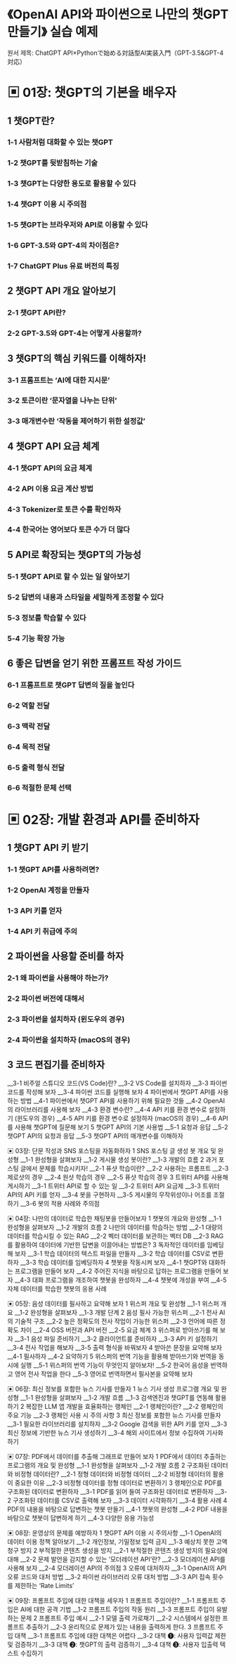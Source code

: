 # 《OpenAI API와 파이썬으로 나만의 챗GPT 만들기》 실습 예제

원서 제목: ChatGPT API×Pythonで始める対話型AI実装入門（GPT-3.5&GPT-4 対応）

# ▣ 01장: 챗GPT의 기본을 배우자

## 1 챗GPT란?
### 1-1 사람처럼 대화할 수 있는 챗GPT
### 1-2 챗GPT를 뒷받침하는 기술
### 1-3 챗GPT는 다양한 용도로 활용할 수 있다
### 1-4 챗GPT 이용 시 주의점
### 1-5 챗GPT는 브라우저와 API로 이용할 수 있다
### 1-6 GPT-3.5와 GPT-4의 차이점은?
### 1-7 ChatGPT Plus 유료 버전의 특징

## 2 챗GPT API 개요 알아보기
### 2-1 챗GPT API란?
### 2-2 GPT-3.5와 GPT-4는 어떻게 사용할까?

## 3 챗GPT의 핵심 키워드를 이해하자!
### 3-1 프롬프트는 ‘AI에 대한 지시문’
### 3-2 토큰이란 ‘문자열을 나누는 단위’
### 3-3 매개변수란 ‘작동을 제어하기 위한 설정값’

## 4 챗GPT API 요금 체계
### 4-1 챗GPT API의 요금 체계
### 4-2 API 이용 요금 계산 방법
### 4-3 Tokenizer로 토큰 수를 확인하자
### 4-4 한국어는 영어보다 토큰 수가 더 많다

## 5 API로 확장되는 챗GPT의 가능성
### 5-1 챗GPT API로 할 수 있는 일 알아보기
### 5-2 답변의 내용과 스타일을 세밀하게 조정할 수 있다
### 5-3 정보를 학습할 수 있다
### 5-4 기능 확장 가능

## 6 좋은 답변을 얻기 위한 프롬프트 작성 가이드
### 6-1 프롬프트로 챗GPT 답변의 질을 높인다
### 6-2 역할 전달
### 6-3 맥락 전달
### 6-4 목적 전달
### 6-5 출력 형식 전달
### 6-6 적절한 문체 선택
 
# ▣ 02장: 개발 환경과 API를 준비하자
## 1 챗GPT API 키 받기
### 1-1 챗GPT API를 사용하려면?
### 1-2 OpenAI 계정을 만들자
### 1-3 API 키를 얻자
### 1-4 API 키 취급에 주의

## 2 파이썬을 사용할 준비를 하자
### 2-1 왜 파이썬을 사용해야 하는가?
### 2-2 파이썬 버전에 대해서
### 2-3 파이썬을 설치하자 (윈도우의 경우)
### 2-4 파이썬을 설치하자 (macOS의 경우)

## 3 코드 편집기를 준비하자
__3-1 비주얼 스튜디오 코드(VS Code)란?
__3-2 VS Code를 설치하자
__3-3 파이썬 코드를 작성해 보자
__3-4 파이썬 코드를 실행해 보자
4 파이썬에서 챗GPT API를 사용하는 방법
__4-1 파이썬에서 챗GPT API를 사용하기 위해 필요한 것들
__4-2 OpenAI의 라이브러리를 사용해 보자
__4-3 환경 변수란?
__4-4 API 키를 환경 변수로 설정하기 (윈도우의 경우)
__4-5 API 키를 환경 변수로 설정하자 (macOS의 경우)
__4-6 API를 사용해 챗GPT에 질문해 보기
5 챗GPT API의 기본 사용법
__5-1 요청과 응답
__5-2 챗GPT API의 요청과 응답
__5-3 챗GPT API의 매개변수를 이해하자
 
▣ 03장: 단문 작성과 SNS 포스팅을 자동화하자
1 SNS 포스팅 글 생성 봇 개요 및 완성형
__1-1 완성형을 살펴보자
__1-2 게시물 생성 봇이란?
__1-3 개발의 흐름
2 과거 포스팅 글에서 문체를 학습시키자!
__2-1 퓨샷 학습이란?
__2-2 사용하는 프롬프트
__2-3 제로샷의 경우
__2-4 원샷 학습의 경우
__2-5 퓨샷 학습의 경우
3 트위터 API를 사용해 게시하기
__3-1 트위터 API로 할 수 있는 일
__3-2 트위터 API 요금제
__3-3 트위터 API의 API 키를 얻자
__3-4 봇을 구현하자
__3-5 게시물의 무작위성이나 어조를 조절하기
__3-6 봇의 적용 사례와 주의점
 
▣ 04장: 나만의 데이터로 학습한 채팅봇을 만들어보자
1 챗봇의 개요와 완성형
__1-1 완성형을 살펴보자
__1-2 개발의 흐름
2 나만의 데이터를 학습하는 방법
__2-1 대량의 데이터를 학습시킬 수 있는 RAG
__2-2 벡터 데이터를 보관하는 벡터 DB
__2-3 RAG를 활용하여 데이터에 기반한 답변을 이끌어내는 방법은?
3 독자적인 데이터를 임베딩해 보자
__3-1 학습 데이터의 텍스트 파일을 만들자
__3-2 학습 데이터를 CSV로 변환하자
__3-3 학습 데이터를 임베딩하자
4 챗봇을 작동시켜 보자
__4-1 챗GPT와 대화하는 프로그램을 만들어 보자
__4-2 주어진 지식을 바탕으로 답하는 프로그램을 만들어 보자
__4-3 대화 프로그램을 개조하여 챗봇을 완성하자
__4-4 챗봇에 개성을 부여
__4-5 자체 데이터를 학습한 챗봇의 응용 사례
 
▣ 05장: 음성 데이터를 필사하고 요약해 보자
1 위스퍼 개요 및 완성형
__1-1 위스퍼 개요
__1-2 완성형을 살펴보자
__1-3 개발 단계
2 음성 필사 가능한 위스퍼
__2-1 전사 AI의 기술적 구조
__2-2 높은 정확도의 전사 작업이 가능한 위스퍼
__2-3 언어에 따른 정확도 차이
__2-4 OSS 버전과 API 버전
__2-5 요금 체계
3 위스퍼로 받아쓰기를 해 보자
__3-1 음성 파일 준비하기
__3-2 클라이언트를 준비하자
__3-3 API 키 설정하기
__3-4 전사 작업을 해보자
__3-5 출력 형식을 바꿔보자
4 받아쓴 문장을 요약해 보자
__4-1 필사하자
__4-2 요약하기
5 위스퍼의 번역 기능을 활용해 받아쓰기와 번역을 동시에 실행
__5-1 위스퍼의 번역 기능이 무엇인지 알아보자!
__5-2 한국어 음성을 번역하고 영어 전사 작업을 한다
__5-3 영어로 번역하면서 필사본을 요약해 보자
 
▣ 06장: 최신 정보를 포함한 뉴스 기사를 만들자
1 뉴스 기사 생성 프로그램 개요 및 완성형
__1-1 완성형을 살펴보자
__1-2 개발 흐름
__1-3 검색엔진과 챗GPT를 연동해 활용하기
2 복잡한 LLM 앱 개발을 효율화하는 랭체인
__2-1 랭체인이란?
__2-2 랭체인의 주요 기능
__2-3 랭체인 사용 시 주의 사항
3 최신 정보를 포함한 뉴스 기사를 만들자
__3-1 필요한 라이브러리를 설치하자
__3-2 Google 검색을 위한 API 키를 얻자
__3-3 최신 정보에 기반한 뉴스 기사 생성하기
__3-4 해외 사이트에서 정보 수집하여 기사화하기
 
▣ 07장: PDF에서 데이터를 추출해 그래프로 만들어 보자
1 PDF에서 데이터 추출하는 프로그램의 개요 및 완성형
__1-1 완성형을 살펴보자
__1-2 개발 흐름
2 구조화된 데이터와 비정형 데이터란?
__2-1 정형 데이터와 비정형 데이터
__2-2 비정형 데이터의 활용이 중요한 이유
__2-3 비정형 데이터를 정형 데이터로 변환하기
3 랭체인으로 PDF를 구조화된 데이터로 변환하자
__3-1 PDF를 읽어 들여 구조화된 데이터로 변환하자
__3-2 구조화된 데이터를 CSV로 출력해 보자
__3-3 데이터 시각화하기
__3-4 활용 사례
4 PDF의 내용을 바탕으로 답변하는 챗봇 만들기
__4-1 챗봇의 완성형
__4-2 PDF 내용을 바탕으로 챗봇이 답변하게 하기
__4-3 다양한 응용 가능성
 
▣ 08장: 운영상의 문제를 예방하자
1 챗GPT API 이용 시 주의사항
__1-1 OpenAI의 데이터 이용 정책 알아보기
__1-2 개인정보, 기밀정보 입력 금지
__1-3 예상치 못한 고액 청구 방지
2 부적절한 콘텐츠 생성을 방지
__2-1 부적절한 콘텐츠 생성 방지의 필요성에 대해
__2-2 문제 발언을 감지할 수 있는 ‘모더레이션 API’란?
__2-3 모더레이션 API를 사용해 보자
__2-4 모더레이션 API의 주의점
3 오류에 대처하자
__3-1 OpenAI의 API 오류 코드와 대처 방법
__3-2 파이썬 라이브러리 오류 대처 방법
__3-3 API 접속 횟수를 제한하는 ‘Rate Limits’
 
▣ 09장: 프롬프트 주입에 대한 대책을 세우자
1 프롬프트 주입이란?
__1-1 프롬프트 주입은 AI에 대한 공격 기법
__1-2 프롬프트 주입의 작동 원리
__1-3 프롬프트 주입이 유발하는 문제
2 프롬프트 주입 예시
__2-1 모델 출력 가로채기
__2-2 시스템에서 설정한 프롬프트 추출하기
__2-3 윤리적으로 문제가 있는 내용을 출력하게 한다.
3 프롬프트 주입 대책
__3-1 프롬프트 주입에 대한 대책은 어렵다
__3-2 대책 ➊: 사용자 입력값 제한 및 검증하기
__3-3 대책 ➋: 챗GPT의 출력 검증하기
__3-4 대책 ➌: 사용자 입출력 텍스트 수집하기

